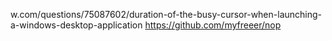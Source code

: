 









w.com/questions/75087602/duration-of-the-busy-cursor-when-launching-a-windows-desktop-application
https://github.com/myfreeer/nop